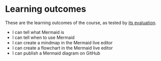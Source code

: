 # Learning outcomes

These are the learning outcomes of the course,
as tested by [its evaluation](evaluation.md).

- I can tell what Mermaid is
- I can tell when to use Mermaid
- I can create a mindmap in the Mermaid live editor
- I can create a flowchart in the Mermaid live editor
- I can publish a Mermaid diagram on GitHub
